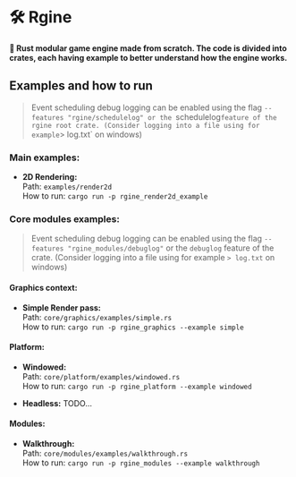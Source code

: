 # 🛠 Rgine

**🦀 Rust modular game engine made from scratch.
The code is divided into crates, each having example to better understand how the engine works.**

## Examples and how to run

> Event scheduling debug logging can be enabled using the flag `--features "rgine/schedulelog" or the `schedulelog` feature of the rgine root crate. (Consider logging into a file using for example `> log.txt` on windows)

### Main examples:

- **2D Rendering:**  
Path: `examples/render2d`  
How to run: `cargo run -p rgine_render2d_example`

### Core modules examples:

> Event scheduling debug logging can be enabled using the flag `--features "rgine_modules/debuglog"` or the `debuglog` feature of the crate. (Consider logging into a file using for example `> log.txt` on windows)

#### Graphics context:

- **Simple Render pass:**  
Path: `core/graphics/examples/simple.rs`  
How to run: `cargo run -p rgine_graphics --example simple`

#### Platform:

- **Windowed:**  
Path: `core/platform/examples/windowed.rs`  
How to run: `cargo run -p rgine_platform --example windowed`

- **Headless:** TODO...

#### Modules:

- **Walkthrough:**  
Path: `core/modules/examples/walkthrough.rs`  
How to run: `cargo run -p rgine_modules --example walkthrough`





